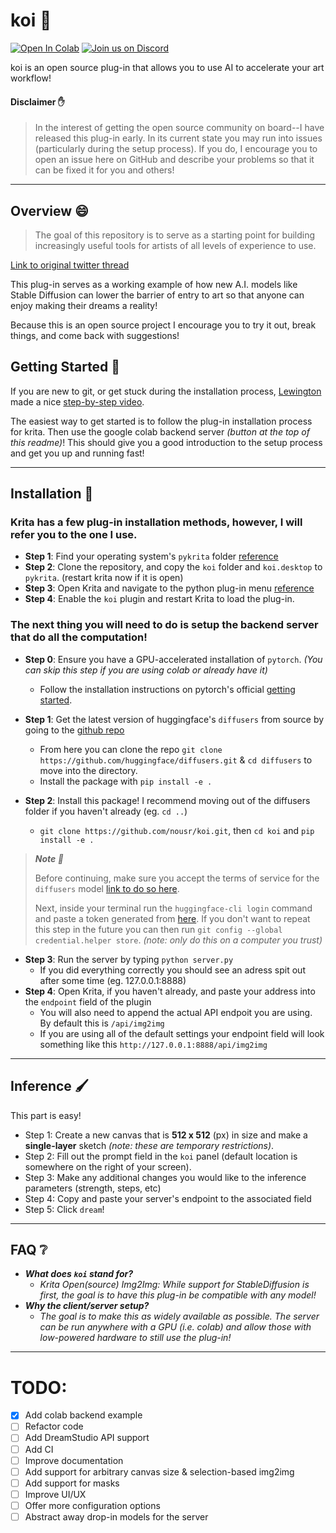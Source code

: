 # koi 🎣

[![Open In Colab](https://colab.research.google.com/assets/colab-badge.svg)](https://colab.research.google.com/github/nousr/koi/blob/main/koi_colab_backend.ipynb) <a href="https://discord.gg/hDBbsXDd6K"><img alt="Join us on Discord" src="https://img.shields.io/discord/823813159592001537?color=5865F2&logo=discord&logoColor=white"></a>

koi is an open source plug-in that allows you to use AI to accelerate your art workflow!

#### Disclaimer ✋
> In the interest of getting the open source community on board--I have released this plug-in early. In its current state you may run into issues (particularly during the setup process). If you do, I encourage you to open an issue here on GitHub and describe your problems so that it can be fixed it for you and others!

---

## Overview 😄

> The goal of this repository is to serve as a starting point for building increasingly useful tools for artists of all levels of experience to use. 

[Link to original twitter thread](https://twitter.com/nousr_/status/1564797121412210688)

This plug-in serves as a working example of how new A.I. models like Stable Diffusion can lower the barrier of entry to art so that anyone can enjoy making their dreams a reality!

Because this is an open source project I encourage you to try it out, break things, and come back with suggestions!

## Getting Started 🏁

If you are new to git, or get stuck during the installation process, [Lewington](https://github.com/Lewington-pitsos) made a nice [step-by-step video](https://www.youtube.com/watch?v=rIhQakm4Efk).

The easiest way to get started is to follow the plug-in installation process for krita. Then use the google colab backend server *(button at the top of this readme)*! This should give you a good introduction to the setup process and get you up and running fast!

--- 

## Installation 🔨

### Krita has a few plug-in installation methods, however, I will refer you to the one I use.

- **Step 1**: Find your operating system's `pykrita` folder [reference](https://docs.krita.org/en/reference_manual/resource_management.html#resource-management)
- **Step 2**: Clone the repository, and copy the `koi` folder and `koi.desktop` to `pykrita`. (restart krita now if it is open)
- **Step 3**: Open Krita and navigate to the python plug-in menu [reference](https://scripting.krita.org/lessons/plugins-introduction)
- **Step 4**: Enable the `koi` plugin and restart Krita to load the plug-in.

### The next thing you will need to do is setup the backend server that do all the computation!

- **Step 0**: Ensure you have a GPU-accelerated installation of `pytorch`. *(You can skip this step if you are using colab or already have it)*
  - Follow the installation instructions on pytorch's official [getting started](https://pytorch.org/get-started/locally/).
- **Step 1**: Get the latest version of huggingface's `diffusers` from source by going to the [github repo](https://github.com/huggingface/diffusers)
  - From here you can clone the repo `git clone https://github.com/huggingface/diffusers.git` & `cd diffusers` to move into the directory.
  - Install the package with `pip install -e .`
  
- **Step 2**: Install this package! I recommend moving out of the diffusers folder if you haven't already (eg. `cd ..`)
  - `git clone https://github.com/nousr/koi.git`, then  `cd koi` and `pip install -e .`
  
> ***Note :raising_hand:***
>
> Before continuing, make sure you accept the terms of service for the `diffusers` model [link to do so here](https://huggingface.co/CompVis/stable-diffusion-v1-4).
>
> Next, inside your terminal run the `huggingface-cli login` command and paste a token generated from [here](https://huggingface.co/settings/tokens). If you don't want to repeat this step in the future you can then run `git config --global credential.helper store`. *(note: only do this on a computer you trust)*

  
- **Step 3**: Run the server by typing `python server.py`
  - If you did everything correctly you should see an adress spit out after some time (eg. 127.0.0.1:8888)
- **Step 4**: Open Krita, if you haven't already, and paste your address into the `endpoint` field of the plugin
  - You will also need to append the actual API endpoit you are using. By default this is `/api/img2img`
  - If you are using all of the default settings your endpoint field will look something like this `http://127.0.0.1:8888/api/img2img`

---

## Inference 🖌️
This part is easy!
- Step 1: Create a new canvas that is **512 x 512** (px) in size and make a **single-layer** sketch *(note: these are temporary restrictions)*.
- Step 2: Fill out the prompt field in the `koi` panel (default location is somewhere on the right of your screen).
- Step 3: Make any additional changes you would like to the inference parameters (strength, steps, etc)
- Step 4: Copy and paste your server's endpoint to the associated field
- Step 5: Click `dream`!

---

## FAQ ❔

- ***What does `koi` stand for?***
  - *Krita Open(source) Img2Img: While support for StableDiffusion is first, the goal is to have this plug-in be compatible with any model!*
- ***Why the client/server setup?***
  - *The goal is to make this as widely available as possible. The server can be run anywhere with a GPU (i.e. colab) and allow those with low-powered hardware to still use the plug-in!*
---

# TODO:
- [x] Add colab backend example
- [ ] Refactor code
- [ ] Add DreamStudio API support
- [ ] Add CI
- [ ] Improve documentation
- [ ] Add support for arbitrary canvas size & selection-based img2img
- [ ] Add support for masks
- [ ] Improve UI/UX
- [ ] Offer more configuration options
- [ ] Abstract away drop-in models for the server
